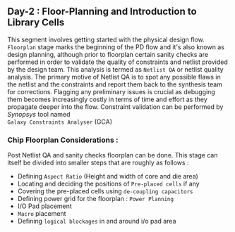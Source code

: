 ## Day-2 : Floor-Planning and Introduction to Library Cells

This segment involves getting started with the physical design flow. `Floorplan` stage marks the beginning of the PD flow and it's also known as design planning, 
although prior to floorplan certain sanity checks are performed in order to validate the quality of constraints and netlist provided by the design team. This analysis is 
termed as `Netlist QA` or netlist quality analysis. The primary motive of Netlist QA is to spot any possible flaws in the netlist and the constraints and report 
them back to the synthesis team for corrections. Flagging any preliminary issues is crucial as debugging them becomes increasingly costly in terms of time and 
effort as they propagate deeper into the flow. Constraint validation can be performed by *Synopsys* tool named <br/> `Galaxy Constraints Analyser` (GCA)<br/>

<a id="chip_fp"></a> 
### Chip Floorplan Considerations :

Post Netlist QA and sanity checks floorplan can be done. This stage can itself be divided into smaller steps that are roughly as follows :

- Defining `Aspect Ratio` (Height and width of core and die area)
- Locating and deciding the positions of `Pre-placed cells` if any
- Covering the pre-placed cells using `de-coupling capacitors`
- Defining power grid for the floorplan : `Power Planning`
- I/O Pad placement
- `Macro` placement
- Defining `logical blockages` in and around i/o pad area


